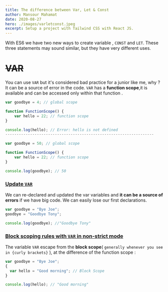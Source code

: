 ```yaml
---
title: The difference between Var, Let & Const
author: Mansour Mahamat
date: 2020-08-27
hero: ./images/varletconst.jpeg
excerpt: Setup a project with Tailwind CSS with React JS.
---
```


With ES6 we have two new ways to create variable , `CONST` and `LET`. These three statements may sound similar, but they have very different uses.

# ~~VAR~~

You can use `VAR` but it's considered bad practice for a junior like me, why ? It can be a source of error in the code.
`VAR` has a **function scope**,it is available and can be accessed only within that function .

```js
var goodbye = 4; // global scope

function FunctionScope() {
    var hello = 22; // function scope
}

console.log(hello); // Error: hello is not defined
------------------------------------------------------------------

var goodbye = 50; // global scope

function FunctionScope() {
    var hello = 22; // function scope
}

console.log(goodbye); // 50

```

### <ins> Update `VAR` </ins>
We can re-declared and updated the var variables and **it can be a source of errors** if we have big code. We can easily lose our first declarations.

```js
var goodbye = "Bye Joe";
goodbye = "Goodbye Tony";

console.log(goodbye); //"Goodbye Tony"

```

### <ins> Block scoping rules with `VAR` in non-strict mode </ins>
The variable `VAR` escape from the **block scope**( `generally whenever you see in {curly brackets}` ), at the difference of the function scope  : 

```js
var goodbye = "Bye Joe";
{
  var hello = "Good morning"; // Block Scope 
}

console.log(hello); // "Good morning"

```
